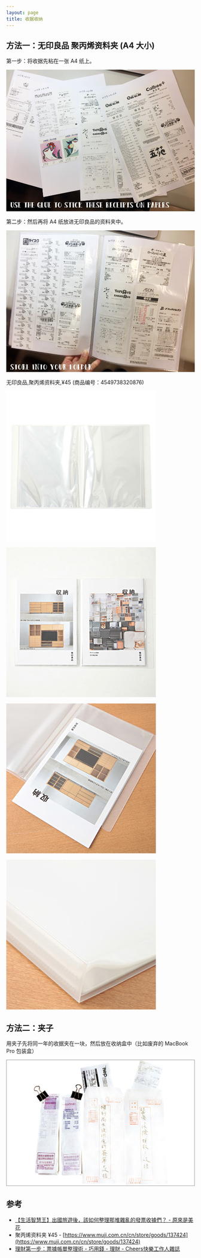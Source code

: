 ```yaml
---
layout: page
title: 收据收纳
---
```


## 方法一：无印良品 聚丙烯资料夹 (A4 大小)

第一步：将收据先粘在一张 A4 纸上。

![](/attachments/20180119180515_88.jpg)

第二步：然后再将 A4 纸放进无印良品的资料夹中。

![](/attachments/20180119180533_30.jpg)

无印良品,聚丙烯资料夹,¥45 (商品编号：4549738320876)

![](/attachments/4549738320876_400.jpg)

![](/attachments/4549738320876_01_400.jpg)

![](/attachments/4549738320876_02_400.jpg)

![](/attachments/4549738320876_03_400.jpg)

## 方法二：夹子

用夹子先将同一年的收据夹在一块，然后放在收纳盒中（比如废弃的 MacBook Pro 包装盒）

![](/attachments/J1425350458229.jpg)

## 参考

- [【生活智慧王】出國旅遊後，該如何整理那堆雜亂的發票收據們？ - 原來是美花](https://flowery.tw/organize-receipt-idea/)
- 聚丙烯资料夹 ¥45 - [https://www.muji.com.cn/cn/store/goods/137424](https://www.muji.com.cn/cn/store/goods/137424)
- [理財第一步：票據帳單整理術 - 巧用錢 - 理財 - Cheers快樂工作人雜誌](http://www.cheers.com.tw/article/article.action?id=5044679&eturec=1)